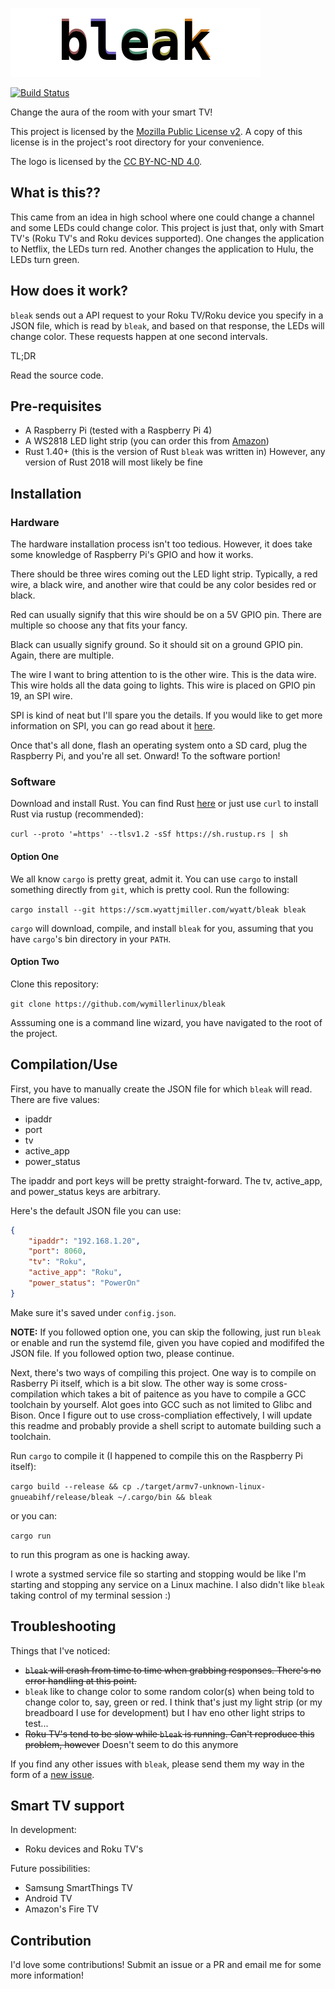 ![Bleak logo](docs/img/bleak_logo.png)

[![Build Status](https://cicd.wyattjmiller.com/api/badges/wyatt/bleak/status.svg)](https://cicd.wyattjmiller.com/wyatt/bleak)

Change the aura of the room with your smart TV!

This project is licensed by the [Mozilla Public License v2](https://www.mozilla.org/en-US/MPL/2.0/). A copy of this license is in the project's root directory for your convenience.

The logo is licensed by the [CC BY-NC-ND 4.0](https://creativecommons.org/licenses/by-nc-nd/4.0/).

## What is this??

This came from an idea in high school where one could change a channel and some LEDs could change color. This project is just that, only with Smart TV's (Roku TV's and Roku devices supported). One changes the application to Netflix, the LEDs turn red. Another changes the application to Hulu, the LEDs turn green.

## How does it work?

`bleak` sends out a API request to your Roku TV/Roku device you specify in a JSON file, which is read by `bleak`, and based on that response, the LEDs will change color. These requests happen at one second intervals.

TL;DR

Read the source code.

## Pre-requisites

* A Raspberry Pi (tested with a Raspberry Pi 4)
* A WS2818 LED light strip (you can order this from [Amazon](https://www.amazon.com/s?k=ws2818+led+strip))
* Rust 1.40+ (this is the version of Rust `bleak` was written in) However, any version of Rust 2018 will most likely be fine

## Installation

### Hardware

The hardware installation process isn't too tedious. However, it does take some knowledge of Raspberry Pi's GPIO and how it works. 

There should be three wires coming out the LED light strip. Typically, a red wire, a black wire, and another wire that could be any color besides red or black. 

Red can usually signify that this wire should be on a 5V GPIO pin. There are multiple so choose any that fits your fancy. 

Black can usually signify ground. So it should sit on a ground GPIO pin. Again, there are multiple. 

The wire I want to bring attention to is the other wire. This is the data wire. This wire holds all the data going to lights. This wire is placed on GPIO pin 19, an SPI wire. 

SPI is kind of neat but I'll spare you the details. If you would like to get more information on SPI, you can go read about it [here](https://en.wikipedia.org/wiki/Serial_Peripheral_Interface).

Once that's all done, flash an operating system onto a SD card, plug the Raspberry Pi, and you're all set. Onward! To the software portion!

### Software

Download and install Rust. You can find Rust [here](https://www.rust-lang.org/) or just use `curl` to install Rust via rustup (recommended):

`curl --proto '=https' --tlsv1.2 -sSf https://sh.rustup.rs | sh`

#### Option One

We all know `cargo` is pretty great, admit it. You can use `cargo` to install something directly from `git`, which is pretty cool. Run the following:

`cargo install --git https://scm.wyattjmiller.com/wyatt/bleak bleak`

`cargo` will download, compile, and install `bleak` for you, assuming that you have `cargo`'s bin directory in your `PATH`.

#### Option Two

Clone this repository:

`git clone https://github.com/wymillerlinux/bleak`

Asssuming one is a command line wizard, you have navigated to the root of the project.

## Compilation/Use

First, you have to manually create the JSON file for which `bleak` will read. 
There are five values:
- ipaddr
- port
- tv
- active_app
- power_status

The ipaddr and port keys will be pretty straight-forward. The tv, active_app, and power_status keys are arbitrary.

Here's the default JSON file you can use:

```json
{
    "ipaddr": "192.168.1.20",
    "port": 8060,
    "tv": "Roku",
    "active_app": "Roku",
    "power_status": "PowerOn"
}
```

Make sure it's saved under `config.json`.

**NOTE:** If you followed option one, you can skip the following, just run `bleak` or enable and run the systemd file, given you have copied and modififed the JSON file. If you followed option two, please continue.

Next, there's two ways of compiling this project. One way is to compile on Rasberry Pi itself, which is a bit slow. The other way is some cross-compilation which takes a bit of paitence as you have to compile a GCC toolchain by yourself. Alot goes into GCC such as not limited to Glibc and Bison. Once I figure out to use cross-compliation effectively, I will update this readme and probably provide a shell script to automate building such a toolchain.

Run `cargo` to compile it (I happened to compile this on the Raspberry Pi itself):

`cargo build --release && cp ./target/armv7-unknown-linux-gnueabihf/release/bleak ~/.cargo/bin && bleak`

or you can:

`cargo run`

to run this program as one is hacking away.

I wrote a systmed service file so starting and stopping would be like I'm starting and stopping any service on a Linux machine. I also didn't like `bleak` taking control of my terminal session :)

## Troubleshooting

Things that I've noticed:
* ~~`bleak` will crash from time to time when grabbing responses. There's no error handling at this point.~~
* `bleak` like to change color to some random color(s) when being told to change color to, say, green or red. I think that's just my light strip (or my breadboard I use for development) but I hav eno other light strips to test...
* ~~Roku TV's tend to be slow while `bleak` is running. Can't reproduce this problem, however~~ Doesn't seem to do this anymore

If you find any other issues with `bleak`, please send them my way in the form of a [new issue](https://scm.wyattjmiller.com/wyatt/bleak/issues/new).

## Smart TV support

In development:

* Roku devices and Roku TV's

Future possibilities:

* Samsung SmartThings TV
* Android TV
* Amazon's Fire TV

## Contribution

I'd love some contributions! Submit an issue or a PR and email me for some more information!
